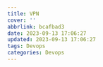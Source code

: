 ```yaml
---
title: VPN
cover: ''
abbrlink: bcafbad3
date: 2023-09-13 17:06:27
updated: 2023-09-13 17:06:27
tags: Devops
categories: Devops
---
```

